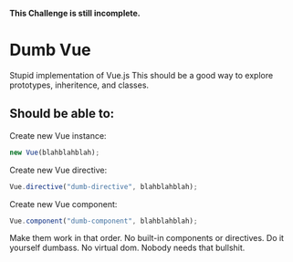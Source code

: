 **This Challenge is still incomplete.**

# Dumb Vue

Stupid implementation of Vue.js This should be a good way to explore prototypes,
inheritence, and classes.

## Should be able to:

Create new Vue instance:

```js
new Vue(blahblahblah);
```

Create new Vue directive:

```js
Vue.directive("dumb-directive", blahblahblah);
```

Create new Vue component:

```js
Vue.component("dumb-component", blahblahblah);
```

Make them work in that order. No built-in components or directives. Do it
yourself dumbass. No virtual dom. Nobody needs that bullshit.
